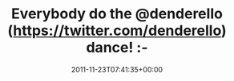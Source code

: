 ---
retweeted: false
source: <a href="http://twitter.com/download/android" rel="nofollow">Twitter for Android</a>
entities:
  hashtags: []
  symbols: []
  user_mentions:
  - name: Dennis Benkert
    screen_name: denderello
    indices:
    - '17'
    - '28'
    id_str: '15345061'
    id: '15345061'
  urls: []
display_text_range:
- '0'
- '39'
favorite_count: '0'
id_str: '139247207009366016'
truncated: false
retweet_count: '0'
id: '139247207009366016'
created_at: Wed Nov 23 07:41:35 +0000 2011
favorited: false
full_text: Everybody do the [@denderello](https://twitter.com/denderello) dance! :-)
lang: en
tags:
- pesos/twitter
date: '2011-11-23T07:41:35+00:00'
src: https://twitter.com/bascht/status/139247207009366016
original_url: https://twitter.com/bascht/status/139247207009366016
type: twitter_tweet
text: Everybody do the [@denderello](https://twitter.com/denderello) dance! :-)
title: Everybody do the @denderello (https://twitter.com/denderello) dance! :-

---